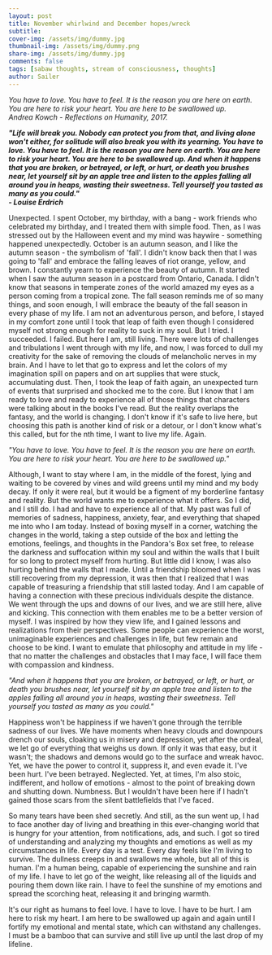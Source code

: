 ```yaml
---
layout: post
title: November whirlwind and December hopes/wreck
subtitle: 
cover-img: /assets/img/dummy.jpg
thumbnail-img: /assets/img/dummy.png
share-img: /assets/img/dummy.jpg
comments: false
tags: [sabaw thoughts, stream of consciousness, thoughts]
author: Sailer
---
```


*You have to love. You have to feel. It is the reason you are here on earth. You are here to risk your heart. You are here to be swallowed up.*  
*Andrea Kowch \- Reflections on Humanity, 2017\.*

***"Life will break you. Nobody can protect you from that, and living alone won't either, for solitude will also break you with its yearning. You have to love. You have to feel. It is the reason you are here on earth. You are here to risk your heart. You are here to be swallowed up. And when it happens that you are broken, or betrayed, or left, or hurt, or death you brushes near, let yourself sit by an apple tree and listen to the apples falling all around you in heaps, wasting their sweetness. Tell yourself you tasted as many as you could."***  
***\- Louise Erdrich***

Unexpected. I spent October, my birthday, with a bang \- work friends who celebrated my birthday, and I treated them with simple food. Then, as I was stressed out by the Halloween event and my mind was haywire \- something happened unexpectedly. October is an autumn season, and I like the autumn season \- the symbolism of 'fall'. I didn't know back then that I was going to 'fall' and embrace the falling leaves of riot orange, yellow, and brown. I constantly yearn to experience the beauty of autumn. It started when I saw the autumn season in a postcard from Ontario, Canada. I didn't know that seasons in temperate zones of the world amazed my eyes as a person coming from a tropical zone. The fall season reminds me of so many things, and soon enough, I will embrace the beauty of the fall season in every phase of my life. I am not an adventurous person, and before, I stayed in my comfort zone until I took that leap of faith even though I considered myself not strong enough for reality to suck in my soul. But I tried. I succeeded. I failed. But here I am, still living. There were lots of challenges and tribulations I went through with my life, and now, I was forced to dull my creativity for the sake of removing the clouds of melancholic nerves in my brain. And I have to let that go to express and let the colors of my imagination spill on papers and on art supplies that were stuck, accumulating dust. Then, I took the leap of faith again, an unexpected turn of events that surprised and shocked me to the core. But I know that I am ready to love and ready to experience all of those things that characters were talking about in the books I've read. But the reality overlaps the fantasy, and the world is changing. I don't know if it's safe to live here, but choosing this path is another kind of risk or a detour, or I don't know what's this called, but for the nth time, I want to live my life. Again.

*"You have to love. You have to feel. It is the reason you are here on earth. You are here to risk your heart. You are here to be swallowed up."*

Although, I want to stay where I am, in the middle of the forest, lying and waiting to be covered by vines and wild greens until my mind and my body decay. If only it were real, but it would be a figment of my borderline fantasy and reality. But the world wants me to experience what it offers. So I did, and I still do. I had and have to experience all of that. My past was full of memories of sadness, happiness, anxiety, fear, and everything that shaped me into who I am today. Instead of boxing myself in a corner, watching the changes in the world, taking a step outside of the box and letting the emotions, feelings, and thoughts in the Pandora's Box set free, to release the darkness and suffocation within my soul and within the walls that I built for so long to protect myself from hurting. But little did I know, I was also hurting behind the walls that I made. Until a friendship bloomed when I was still recovering from my depression, it was then that I realized that I was capable of treasuring a friendship that still lasted today. And I am capable of having a connection with these precious individuals despite the distance. We went through the ups and downs of our lives, and we are still here, alive and kicking. This connection with them enables me to be a better version of myself. I was inspired by how they view life, and I gained lessons and realizations from their perspectives. Some people can experience the worst, unimaginable experiences and challenges in life, but few remain and choose to be kind. I want to emulate that philosophy and attitude in my life \- that no matter the challenges and obstacles that I may face, I will face them with compassion and kindness.

*"And when it happens that you are broken, or betrayed, or left, or hurt, or death you brushes near, let yourself sit by an apple tree and listen to the apples falling all around you in heaps, wasting their sweetness. Tell yourself you tasted as many as you could."*

Happiness won't be happiness if we haven't gone through the terrible sadness of our lives. We have moments when heavy clouds and downpours drench our souls, cloaking us in misery and depression, yet after the ordeal, we let go of everything that weighs us down. If only it was that easy, but it wasn't; the shadows and demons would go to the surface and wreak havoc. Yet, we have the power to control it, suppress it, and even evade it. I've been hurt. I've been betrayed. Neglected. Yet, at times, I'm also stoic, indifferent, and hollow of emotions \- almost to the point of breaking down and shutting down. Numbness. But I wouldn't have been here if I hadn't gained those scars from the silent battlefields that I've faced.

So many tears have been shed secretly. And still, as the sun went up, I had to face another day of living and breathing in this ever-changing world that is hungry for your attention, from notifications, ads, and such. I got so tired of understanding and analyzing my thoughts and emotions as well as my circumstances in life. Every day is a test. Every day feels like I'm living to survive. The dullness creeps in and swallows me whole, but all of this is human. I'm a human being, capable of experiencing the sunshine and rain of my life. I have to let go of the weight, like releasing all of the liquids and pouring them down like rain. I have to feel the sunshine of my emotions and spread the scorching heat, releasing it and bringing warmth.

It's our right as humans to feel love. I have to love. I have to be hurt. I am here to risk my heart. I am here to be swallowed up again and again until I fortify my emotional and mental state, which can withstand any challenges. I must be a bamboo that can survive and still live up until the last drop of my lifeline.  
